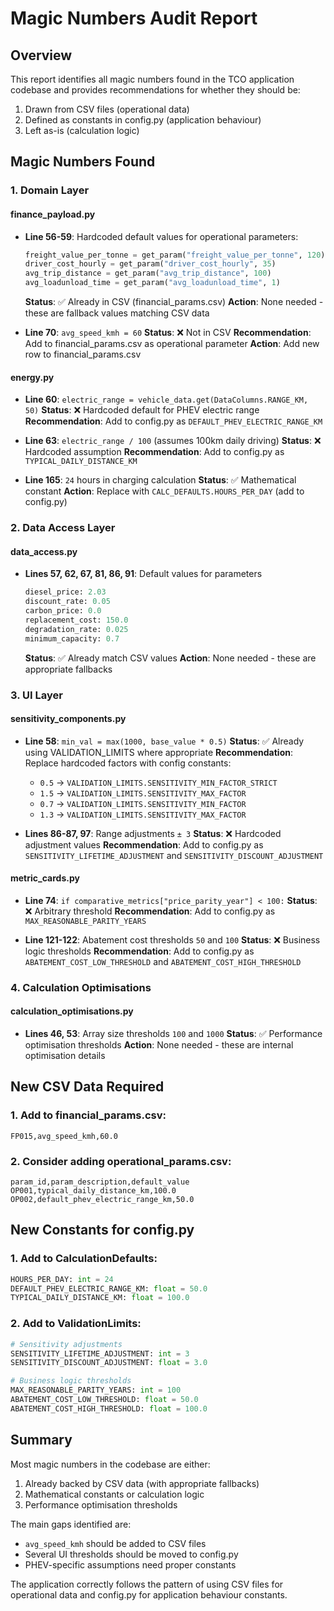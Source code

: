 # Magic Numbers Audit Report

## Overview
This report identifies all magic numbers found in the TCO application codebase and provides recommendations for whether they should be:
1. Drawn from CSV files (operational data)
2. Defined as constants in config.py (application behaviour)
3. Left as-is (calculation logic)

## Magic Numbers Found

### 1. Domain Layer

#### finance_payload.py
- **Line 56-59**: Hardcoded default values for operational parameters:
  ```python
  freight_value_per_tonne = get_param("freight_value_per_tonne", 120)
  driver_cost_hourly = get_param("driver_cost_hourly", 35)
  avg_trip_distance = get_param("avg_trip_distance", 100)
  avg_loadunload_time = get_param("avg_loadunload_time", 1)
  ```
  **Status**: ✅ Already in CSV (financial_params.csv)
  **Action**: None needed - these are fallback values matching CSV data

- **Line 70**: `avg_speed_kmh = 60`
  **Status**: ❌ Not in CSV
  **Recommendation**: Add to financial_params.csv as operational parameter
  **Action**: Add new row to financial_params.csv

#### energy.py
- **Line 60**: `electric_range = vehicle_data.get(DataColumns.RANGE_KM, 50)`
  **Status**: ❌ Hardcoded default for PHEV electric range
  **Recommendation**: Add to config.py as `DEFAULT_PHEV_ELECTRIC_RANGE_KM`
  
- **Line 63**: `electric_range / 100` (assumes 100km daily driving)
  **Status**: ❌ Hardcoded assumption
  **Recommendation**: Add to config.py as `TYPICAL_DAILY_DISTANCE_KM`

- **Line 165**: `24` hours in charging calculation
  **Status**: ✅ Mathematical constant
  **Action**: Replace with `CALC_DEFAULTS.HOURS_PER_DAY` (add to config.py)

### 2. Data Access Layer

#### data_access.py
- **Lines 57, 62, 67, 81, 86, 91**: Default values for parameters
  ```python
  diesel_price: 2.03
  discount_rate: 0.05
  carbon_price: 0.0
  replacement_cost: 150.0
  degradation_rate: 0.025
  minimum_capacity: 0.7
  ```
  **Status**: ✅ Already match CSV values
  **Action**: None needed - these are appropriate fallbacks

### 3. UI Layer

#### sensitivity_components.py
- **Line 58**: `min_val = max(1000, base_value * 0.5)`
  **Status**: ✅ Already using VALIDATION_LIMITS where appropriate
  **Recommendation**: Replace hardcoded factors with config constants:
    - `0.5` → `VALIDATION_LIMITS.SENSITIVITY_MIN_FACTOR_STRICT`
    - `1.5` → `VALIDATION_LIMITS.SENSITIVITY_MAX_FACTOR`
    - `0.7` → `VALIDATION_LIMITS.SENSITIVITY_MIN_FACTOR`
    - `1.3` → `VALIDATION_LIMITS.SENSITIVITY_MAX_FACTOR`

- **Lines 86-87, 97**: Range adjustments `± 3`
  **Status**: ❌ Hardcoded adjustment values
  **Recommendation**: Add to config.py as `SENSITIVITY_LIFETIME_ADJUSTMENT` and `SENSITIVITY_DISCOUNT_ADJUSTMENT`

#### metric_cards.py
- **Line 74**: `if comparative_metrics["price_parity_year"] < 100:`
  **Status**: ❌ Arbitrary threshold
  **Recommendation**: Add to config.py as `MAX_REASONABLE_PARITY_YEARS`

- **Line 121-122**: Abatement cost thresholds `50` and `100`
  **Status**: ❌ Business logic thresholds
  **Recommendation**: Add to config.py as `ABATEMENT_COST_LOW_THRESHOLD` and `ABATEMENT_COST_HIGH_THRESHOLD`

### 4. Calculation Optimisations

#### calculation_optimisations.py
- **Lines 46, 53**: Array size thresholds `100` and `1000`
  **Status**: ✅ Performance optimisation thresholds
  **Action**: None needed - these are internal optimisation details

## New CSV Data Required

### 1. Add to financial_params.csv:
```csv
FP015,avg_speed_kmh,60.0
```

### 2. Consider adding operational_params.csv:
```csv
param_id,param_description,default_value
OP001,typical_daily_distance_km,100.0
OP002,default_phev_electric_range_km,50.0
```

## New Constants for config.py

### 1. Add to CalculationDefaults:
```python
HOURS_PER_DAY: int = 24
DEFAULT_PHEV_ELECTRIC_RANGE_KM: float = 50.0
TYPICAL_DAILY_DISTANCE_KM: float = 100.0
```

### 2. Add to ValidationLimits:
```python
# Sensitivity adjustments
SENSITIVITY_LIFETIME_ADJUSTMENT: int = 3
SENSITIVITY_DISCOUNT_ADJUSTMENT: float = 3.0

# Business logic thresholds
MAX_REASONABLE_PARITY_YEARS: int = 100
ABATEMENT_COST_LOW_THRESHOLD: float = 50.0
ABATEMENT_COST_HIGH_THRESHOLD: float = 100.0
```

## Summary

Most magic numbers in the codebase are either:
1. Already backed by CSV data (with appropriate fallbacks)
2. Mathematical constants or calculation logic
3. Performance optimisation thresholds

The main gaps identified are:
- `avg_speed_kmh` should be added to CSV files
- Several UI thresholds should be moved to config.py
- PHEV-specific assumptions need proper constants

The application correctly follows the pattern of using CSV files for operational data and config.py for application behaviour constants. 